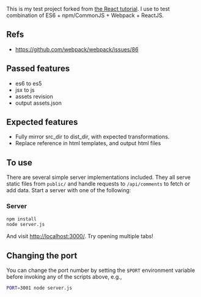 This is my test project forked from [the React tutorial](http://facebook.github.io/react/docs/tutorial.html).
I use to test combination of ES6 + npm/CommonJS + Webpack + ReactJS.

## Refs

- https://github.com/webpack/webpack/issues/86

## Passed features

- es6 to es5
- jsx to js
- assets revision
- output assets.json

## Expected features

- Fully mirror src_dir to dist_dir, with expected transformations.
- Replace reference in html templates, and output html files

## To use

There are several simple server implementations included. They all serve static files from `public/` and handle requests to `/api/comments` to fetch or add data. Start a server with one of the following:

### Server

```sh
npm install
node server.js
```

And visit <http://localhost:3000/>. Try opening multiple tabs!

## Changing the port

You can change the port number by setting the `$PORT` environment variable before invoking any of the scripts above, e.g.,

```sh
PORT=3001 node server.js
```
